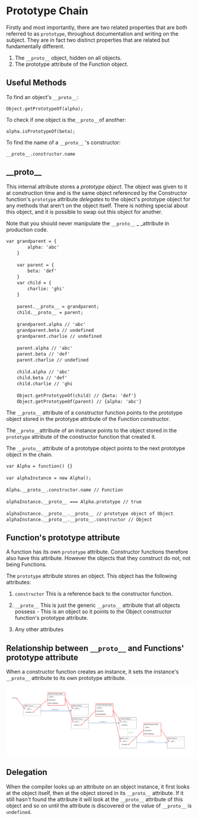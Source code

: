# Prototype Chain

Firstly and most importantly, there are two related properties that are both referred to as `prototype`,  throughout documentation and writing on the subject. They are in fact two distinct properties that are related but fundamentally different.

1. The `__proto__` object, hidden on all objects.
2. The prototype attribute of the Function object.

## Useful Methods

To find an object's `__proto__`:

```
Object.getPrototypeOf(alpha);
```

To check if one object is the`__proto__`of another:

```
alpha.isPrototypeOf(beta);
```

To find the name of a `__proto__` 's constructor:

```
__proto__.constructor.name
```

## \_\_proto\_\_

This internal attribute stores a _prototype object_. The object was given to it at construction time and is the same object referenced by the Constructor function's `prototype` attribute _delegates_ to the object's prototype object for any methods that aren't on the object itself. There is nothing special about this object, and it is possible to swap out this object for another.

Note that you should never manipulate the `__proto__` \_ \_attribute in production code.

```
var grandparent = {
        alpha: 'abc'
    }

    var parent = {
        beta: 'def'
    }
    var child = {
        charlie: 'ghi'
    }

    parent.__proto__ = grandparent;
    child.__proto__ = parent;

    grandparent.alpha // 'abc'
    grandparent.beta // undefined
    grandparent.charlie // undefined

    parent.alpha // 'abc'
    parent.beta // 'def'
    parent.charlie // undefined

    child.alpha // 'abc'
    child.beta // 'def'
    child.charlie // 'ghi

    Object.getPrototypeOf(child) // {beta: 'def'}
    Object.getPrototypeOf(parent) // {alpha: 'abc'}
```

The `__proto__` attribute of a constructor function points to the prototype object stored in the prototype attribute of the Function constructor.

The`__proto__`attribute of an instance points to the object stored in the `prototype` attribute of the constructor function that created it.

The `__proto__` attribute of a prototype object points to the next prototype object in the chain.

```
var Alpha = function() {}

var alphaInstance = new Alpha();

Alpha.__proto__.constructor.name // Function

alphaInstance.__proto__ === Alpha.prototype // true

alphaInstance.__proto__.__proto__ // prototype object of Object
alphaInstance.__proto__.__proto__.constructor // Object
```

## Function's prototype attribute

A function has its own `prototype` attribute. Constructor functions therefore also have this attribute. However the objects that they construct do not, not being Functions.

The `prototype` attribute stores an object. This object has the following attributes:

1. `constructor` This is a reference back to the constructor function.
2. `__proto__` This is just the generic  `__proto__` attribute that all objects possess - This is an object so it points to the Object constructor function's prototype attribute.

3. Any other attributes

## Relationship between `__proto__` and Functions' prototype attribute

When a constructor function creates an instance, it sets the instance's `__proto__` attribute to its own prototype attribute.

![](/assets/prototype-chain-01.jpg)

## Delegation

When the compiler looks up an attribute on an object instance, it first looks at the object itself, then at the object stored in its `__proto__` attribute. If it still hasn't found the attribute it will look at the `__proto__` attribute of this object and so on until the attribute is discovered or the value of `__proto__` is `undefined`.

